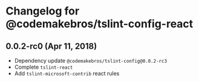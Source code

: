 # Changelog for @codemakebros/tslint-config-react

## 0.0.2-rc0 (Apr 11, 2018)

* Dependency update `@codemakebros/tslint-config@0.0.2-rc3`
* Complete `tslint-react`
* Add `tslint-microsoft-contrib` react rules

